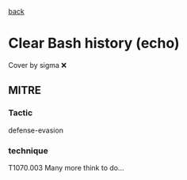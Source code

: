 [back](../index.md)
# Clear Bash history (echo)
Cover by sigma :x: 
## MITRE
### Tactic
defense-evasion
### technique
T1070.003
Many more think to do...